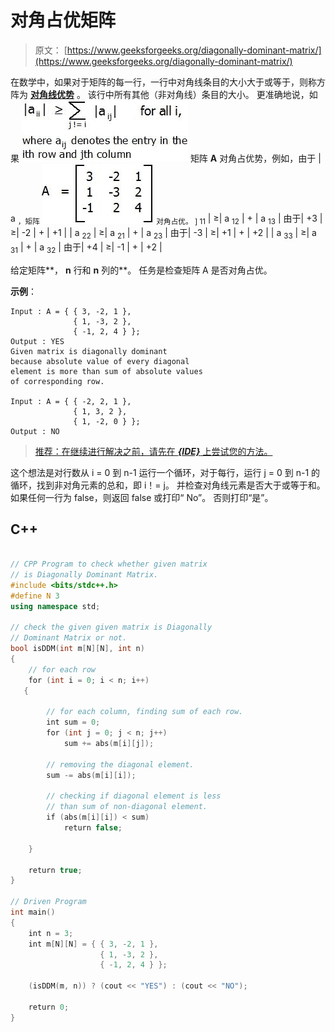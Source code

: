 # 对角占优矩阵

> 原文： [https://www.geeksforgeeks.org/diagonally-dominant-matrix/](https://www.geeksforgeeks.org/diagonally-dominant-matrix/)

在数学中，如果对于矩阵的每一行，一行中对角线条目的大小大于或等于，则称方阵为 [**对角线优势**](https://en.wikipedia.org/wiki/Diagonally_dominant_matrix#Applications_and_properties) 。 该行中所有其他（非对角线）条目的大小。 更准确地说，如果
![](img/1e586dd1c7115555c3c38bafcde7fba2.png)
矩阵 **A** 对角占优势，例如，由于
| a <sub>，矩阵
![](img/5211dc2ff64f8483c9b96e8f8cd1b2f1.png)
对角占优。 ] 11</sub> | ≥| a <sub>12</sub> | + | a <sub>13</sub> | 由于| +3 | ≥| -2 | + | +1 |
| a <sub>22</sub> | ≥| a <sub>21</sub> | + | a <sub>23</sub> | 由于| -3 | ≥| +1 | + | +2 |
| a <sub>33</sub> | ≥| a <sub>31</sub> | + | a <sub>32</sub> | 由于| +4 | ≥| -1 | + | +2 |

给定矩阵**， **n** 行和 **n** 列的**。 任务是检查矩阵 A 是否对角占优。

**示例**：

```
Input : A = { { 3, -2, 1 },
              { 1, -3, 2 },
              { -1, 2, 4 } };
Output : YES
Given matrix is diagonally dominant
because absolute value of every diagonal
element is more than sum of absolute values
of corresponding row.

Input : A = { { -2, 2, 1 },
              { 1, 3, 2 },
              { 1, -2, 0 } };
Output : NO

```

> [推荐：在继续进行解决之前，请先在 ***{IDE}*** 上尝试您的方法。](https://ide.geeksforgeeks.org/)

这个想法是对行数从 i = 0 到 n-1 运行一个循环，对于每行，运行 j = 0 到 n-1 的循环，找到非对角元素的总和，即 i！= j。 并检查对角线元素是否大于或等于和。 如果任何一行为 false，则返回 false 或打印“ No”。 否则打印“是”。

## C++ 

```cpp

// CPP Program to check whether given matrix 
// is Diagonally Dominant Matrix. 
#include <bits/stdc++.h> 
#define N 3 
using namespace std; 

// check the given given matrix is Diagonally 
// Dominant Matrix or not. 
bool isDDM(int m[N][N], int n) 
{ 
    // for each row 
    for (int i = 0; i < n; i++) 
   {         

        // for each column, finding sum of each row. 
        int sum = 0; 
        for (int j = 0; j < n; j++)              
            sum += abs(m[i][j]);         

        // removing the diagonal element. 
        sum -= abs(m[i][i]); 

        // checking if diagonal element is less  
        // than sum of non-diagonal element. 
        if (abs(m[i][i]) < sum)  
            return false;  

    } 

    return true; 
} 

// Driven Program 
int main() 
{ 
    int n = 3; 
    int m[N][N] = { { 3, -2, 1 }, 
                    { 1, -3, 2 }, 
                    { -1, 2, 4 } }; 

    (isDDM(m, n)) ? (cout << "YES") : (cout << "NO"); 

    return 0; 
} 

```